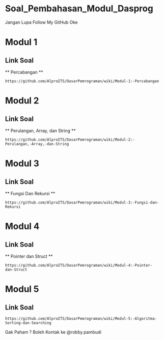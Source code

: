 # Soal_Pembahasan_Modul_Dasprog

Jangan Lupa Follow My GitHub Oke

# Modul 1
## Link Soal
** Percabangan **
```
https://github.com/AlproITS/DasarPemrograman/wiki/Modul-1:-Percabangan
```

# Modul 2
## Link Soal 
** Perulangan, Array, dan String **
```
https://github.com/AlproITS/DasarPemrograman/wiki/Modul-2:-Perulangan,-Array,-dan-String
```

# Modul 3
## Link Soal 
** Fungsi Dan Rekursi **
```
https://github.com/AlproITS/DasarPemrograman/wiki/Modul-3:-Fungsi-dan-Rekursi
```

# Modul 4
## Link Soal
** Pointer dan Struct **
```
https://github.com/AlproITS/DasarPemrograman/wiki/Modul-4:-Pointer-dan-Struct
```

# Modul 5
## Link Soal
```
https://github.com/AlproITS/DasarPemrograman/wiki/Modul-5:-Algoritma-Sorting-dan-Searching
```

Gak Paham ? 
Boleh Kontak ke @robby.pambudi
